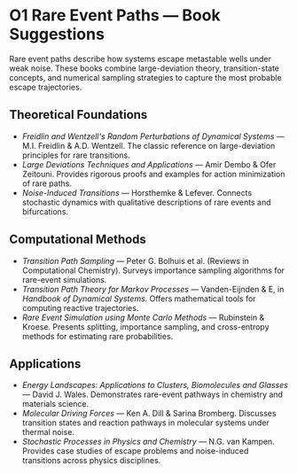 # O1 Rare Event Paths — Book Suggestions

Rare event paths describe how systems escape metastable wells under weak noise. These books combine large-deviation theory, transition-state concepts, and numerical sampling strategies to capture the most probable escape trajectories.

## Theoretical Foundations
- *Freidlin and Wentzell's Random Perturbations of Dynamical Systems* — M.I. Freidlin & A.D. Wentzell. The classic reference on large-deviation principles for rare transitions.
- *Large Deviations Techniques and Applications* — Amir Dembo & Ofer Zeitouni. Provides rigorous proofs and examples for action minimization of rare paths.
- *Noise-Induced Transitions* — Horsthemke & Lefever. Connects stochastic dynamics with qualitative descriptions of rare events and bifurcations.

## Computational Methods
- *Transition Path Sampling* — Peter G. Bolhuis et al. (Reviews in Computational Chemistry). Surveys importance sampling algorithms for rare-event simulations.
- *Transition Path Theory for Markov Processes* — Vanden-Eijnden & E, in *Handbook of Dynamical Systems*. Offers mathematical tools for computing reactive trajectories.
- *Rare Event Simulation using Monte Carlo Methods* — Rubinstein & Kroese. Presents splitting, importance sampling, and cross-entropy methods for estimating rare probabilities.

## Applications
- *Energy Landscapes: Applications to Clusters, Biomolecules and Glasses* — David J. Wales. Demonstrates rare-event pathways in chemistry and materials science.
- *Molecular Driving Forces* — Ken A. Dill & Sarina Bromberg. Discusses transition states and reaction pathways in molecular systems under thermal noise.
- *Stochastic Processes in Physics and Chemistry* — N.G. van Kampen. Provides case studies of escape problems and noise-induced transitions across physics disciplines.
